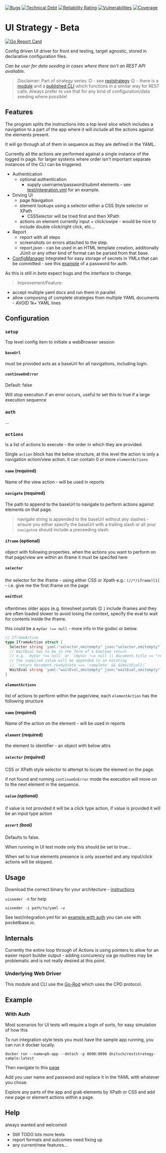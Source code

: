 [![Bugs](https://sonarcloud.io/api/project_badges/measure?project=dnitsch_uistrategy&metric=bugs)](https://sonarcloud.io/summary/new_code?id=dnitsch_uistrategy)
[![Technical Debt](https://sonarcloud.io/api/project_badges/measure?project=dnitsch_uistrategy&metric=sqale_index)](https://sonarcloud.io/summary/new_code?id=dnitsch_uistrategy)
[![Reliability Rating](https://sonarcloud.io/api/project_badges/measure?project=dnitsch_uistrategy&metric=reliability_rating)](https://sonarcloud.io/summary/new_code?id=dnitsch_uistrategy)
[![Vulnerabilities](https://sonarcloud.io/api/project_badges/measure?project=dnitsch_uistrategy&metric=vulnerabilities)](https://sonarcloud.io/summary/new_code?id=dnitsch_uistrategy)
[![Coverage](https://sonarcloud.io/api/project_badges/measure?project=dnitsch_uistrategy&metric=coverage)](https://sonarcloud.io/summary/new_code?id=dnitsch_uistrategy)

# UI Strategy - Beta

[![Go Report Card](https://goreportcard.com/badge/github.com/dnitsch/uistrategy)](https://goreportcard.com/report/github.com/dnitsch/uistrategy)

Config driven UI driver for front end testing, target agnostic, stored in declarative configuration files.

*Can be user for data seeding in cases where there isn't an REST API available.*

> Disclaimer:
Part of strategy series :D - see [reststrategy](https://github.com/dnitsch/reststrategy) :wink: - there is a [module](https://github.com/dnitsch/reststrategy/tree/main/seeder) and a [published CLI](https://github.com/dnitsch/reststrategy/releases) which functions in a similar way for REST calls. Always prefer to use that for any kind of configuration/data seeding where possible!

## Features

The program splits the instructions into a top level slice which includes a navigation to a part of the app where it will include all the actions against the elements present. 

It will go through all of them in sequence as they are defined in the YAML.

Currently all the actions are performed against a single instance of the logged in page. for larger systems where order isn't important separate instances of the CLI can be triggered. 

- Authentication
  - optional authentication
    - supply username/password/submit elements - see [test/integration.yml](./test/integration.yml) for an example.
- Driving UI
  - page Navigation
  - element lookups using a selector either a CSS Style selector or XPath
    - CSSSelector will be tried first and then XPath
  - actions on element currently input + click/swipe
        - would be nice to include double click/right click, etc...
- Report
  - report with all steps
  - screenshots on errors attached to the step.
  - report.json - can be used in an HTML template creation, additionally JUnit or any other kind of format  can be parsed from that base.
- [ConfigManager](https://github.com/dnitsch/configmanager) integrated for easy storage of secrets in YMLs that can be committed - see this [example](./test/integration-with-configmanager.yml) of a password for auth.

As this is still in *beta* expect bugs and the interface to change. 

>Improvement/Feature:

- accept multiple yaml docs and run them in parallel.
- allow composing of complete strategies from multiple YAML documents - AVOID 1k+ YAML lines

## Configuration

### `setup`

Top level config item to initiate a webBrowser session

#### `baseUrl`

must be provided acts as a baseUrl for all navigations, including login.
  
#### `continueOnError`

Default: false

Will stop execution if an error occurs, useful to set this to 
  true if a large execution sequence 

### `auth`

... 

### `actions`

Is a list of actions to execute - the order in which they are provided. 

Single `action` block has the below structure, at this level the action is only a navigation action/view action. it can contain 0 or more `elementActions`

#### `name` (required)

Name of the view action - will be used in reports

#### `navigate` (required)

The path to append to the baseUrl to navigate to perform actions against elements on that page.

>navigate string is appended to the baseUrl without any slashes - ensure you either specify the baseUrl with a trailing slash or all your `navigate`s should include a preceeding slash.

#### `iframe` (optional)

object with following properties. when the actions you want to perform on that page/view are within an iframe it must be specifed here

##### `selector`

the selector for the iframe - using either CSS or Xpath e.g.: `(//*/iframe)[1]` - i.e. give me the first iframe on the page

##### `waitEval`

oftentimes older apps (e.g. timesheet portals :wink: ) include iframes and they are often loaded slower to avoid losing the context, specify the eval to wait for contents inside the iframe. 

this could be a `myVar !== null` - more info in the godoc or below.

```go
// IframeAction 
type IframeAction struct {
  Selector string `yaml:"selector,omitempty" json:"selector,omitempty"`
  // WaitEval has to be in the form of a boolean return
  // e.g. `myVar !== null` or `(myVar !== null || document.title == "ready")`
  // the supplied value will be appended to an existing
  // `return document.readyState === 'complete' && ${WaitEval};`
  WaitEval string `yaml:"waitEval,omitempty" json:"waitEval,omitempty"`
}
```

#### `elementActions`

list of actions to perform within the page/view, each `elementAction` has the following structure

#### `name` (required)

Name of the action on the element - will be used in reports

#### `element` (required)

the element to identifier - an object with below attrs

##### `selector` (required)

CSS or XPath style selector to attempt to locate the element on the page.

if not found and running `continueOnError` mode the execution will move on to the next element in the sequence.

##### `value` (optional)

if value is not provided it will be a click type action, if value is provided it will be an input type action

##### `assert` (bool)

Defaults to false.

When running in UI test mode only this should be set to true...

When set to true elements presence is only asserted and any input/click actions will be skipped.

## Usage

Download the correct binary for your architecture - [instructions](./docs/installation.md)

`uiseeder -h` for help

`uiseeder -i path/to/yaml -v`

See test/integration.yml for an [example with auth](#with-auth) you can use with pocketbase.io.

## Internals

Currently the entire loop through of Actions is using pointers to allow for an easier report builder output - adding concurency via go routines may be problematic and is not really desired at this point.

### Underlying Web Driver

This module and CLI use the [Go-Rod](https://github.com/go-rod/rod) which uses the CPD protocol.

## Example

### With Auth

Most scenarios for UI tests will require a login of sorts, for easy simulation of how this 

To run integration style tests you must have the sample app running, you can run it docker locally.

`docker run --name=pb-app --detach -p 8090:8090 dnitsch/reststrategy-sample:latest`

Then navigate to this [page](http://127.0.0.1:8090/_/?installer#)

Add you user name and password and replace it in the YAML with whatever you chose.

Explore any parts of the app and grab elements by XPath or CSS and add new page or element actions within a page.

## Help

always wanted and welcomed

- Still TODO lots more tests
- report formats and outcomes need fixing up
- any current/new features...